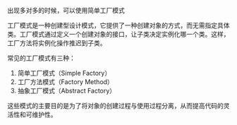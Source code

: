 出现多对多的时候，可以使用简单工厂模式

工厂模式是一种创建型设计模式，它提供了一种创建对象的方式，而无需指定具体类。工厂模式通过定义一个创建对象的接口，让子类决定实例化哪一个类。这样，工厂方法将实例化操作推迟到子类。

常见的工厂模式有三种：
1. 简单工厂模式（Simple Factory）
2. 工厂方法模式（Factory Method）
3. 抽象工厂模式（Abstract Factory）

这些模式的主要目的是为了将对象的创建过程与使用过程分离，从而提高代码的灵活性和可维护性。